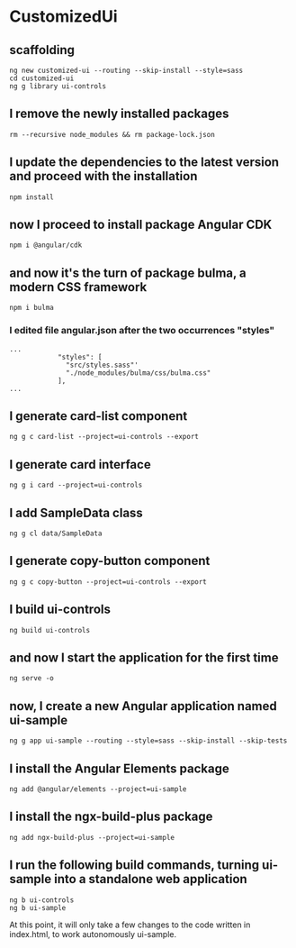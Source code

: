 # CustomizedUi

## scaffolding

```shell
ng new customized-ui --routing --skip-install --style=sass
cd customized-ui
ng g library ui-controls
```

## I remove the newly installed packages

```shell
rm --recursive node_modules && rm package-lock.json
```

## I update the dependencies to the latest version and proceed with the installation

```shell
npm install
```

## now I proceed to install package Angular CDK

```shell
npm i @angular/cdk
```

## and now it's the turn of package bulma, a modern CSS framework

```shell
npm i bulma
```

### I edited file angular.json after the two occurrences "styles"

```text
...
            "styles": [
              "src/styles.sass"'
              "./node_modules/bulma/css/bulma.css"
            ],
...
```

## I generate card-list component

```shell
ng g c card-list --project=ui-controls --export
```

## I generate card interface

```shell
ng g i card --project=ui-controls
```

## I add SampleData class

```shell
ng g cl data/SampleData
```

## I generate copy-button component

```shell
ng g c copy-button --project=ui-controls --export
```

## I build ui-controls

```shell
ng build ui-controls
```

## and now I start the application for the first time

```shell
ng serve -o
```

## now, I create a new Angular application named ui-sample

```shell
ng g app ui-sample --routing --style=sass --skip-install --skip-tests
```

## I install the Angular Elements package

```shell
ng add @angular/elements --project=ui-sample
```

## I install the ngx-build-plus package

```shell
ng add ngx-build-plus --project=ui-sample
```

## I run the following build commands, turning ui-sample into a standalone web application

```shell
ng b ui-controls
ng b ui-sample
```

At this point, it will only take a few changes to the code written in index.html, to work autonomously ui-sample.
